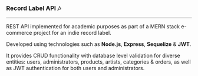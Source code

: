 ### Record Label API  🎶
---

REST API implemented for academic purposes as part of a MERN stack e-commerce project for an indie record label. 

Developed using technologies such as **Node.js**, **Express**, **Sequelize** & **JWT**.

It provides CRUD functionality with database level validation for diverse entities: users, administrators, products, artists, categories & orders, as well as JWT authentication for both users and administrators. 
 
